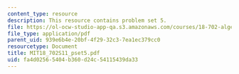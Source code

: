 ```yaml
---
content_type: resource
description: This resource contains problem set 5.
file: https://ol-ocw-studio-app-qa.s3.amazonaws.com/courses/18-702-algebra-ii-spring-2011/fa4d02565404b360d24c54115439da33_MIT18_702S11_pset5.pdf
file_type: application/pdf
parent_uid: 939e6b4e-20bf-4f29-32c3-7ea1ec379cc0
resourcetype: Document
title: MIT18_702S11_pset5.pdf
uid: fa4d0256-5404-b360-d24c-54115439da33
---
```

